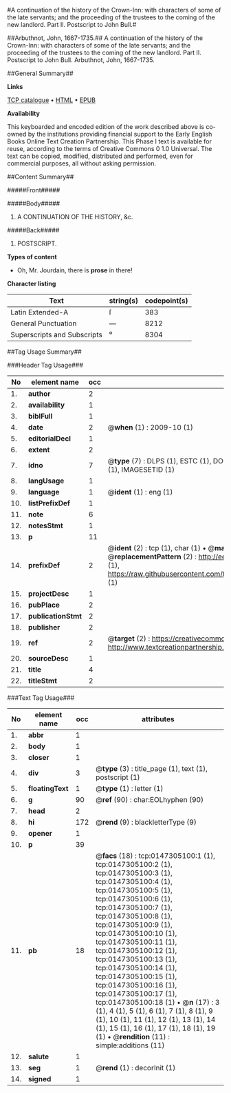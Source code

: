 #A continuation of the history of the Crown-Inn: with characters of some of the late servants; and the proceeding of the trustees to the coming of the new landlord. Part II. Postscript to John Bull.#

##Arbuthnot, John, 1667-1735.##
A continuation of the history of the Crown-Inn: with characters of some of the late servants; and the proceeding of the trustees to the coming of the new landlord. Part II.
Postscript to John Bull.
Arbuthnot, John, 1667-1735.

##General Summary##

**Links**

[TCP catalogue](http://www.ota.ox.ac.uk/tcp/)  • 
[HTML](http://tei.it.ox.ac.uk/tcp/Texts-HTML/free/004/004774102.html)  • 
[EPUB](http://tei.it.ox.ac.uk/tcp/Texts-EPUB/free/004/004774102.epub)

**Availability**

This keyboarded and encoded edition of the
	       work described above is co-owned by the institutions
	       providing financial support to the Early English Books
	       Online Text Creation Partnership. This Phase I text is
	       available for reuse, according to the terms of Creative
	       Commons 0 1.0 Universal. The text can be copied,
	       modified, distributed and performed, even for
	       commercial purposes, all without asking permission.


##Content Summary##

#####Front#####

#####Body#####

1. A CONTINUATION OF THE HISTORY, &c.

#####Back#####

1. POSTSCRIPT.

**Types of content**

  * Oh, Mr. Jourdain, there is **prose** in there!

**Character listing**


|Text|string(s)|codepoint(s)|
|---|---|---|
|Latin Extended-A|ſ|383|
|General Punctuation|—|8212|
|Superscripts             and Subscripts|⁰|8304|

##Tag Usage Summary##

###Header Tag Usage###

|No|element name|occ|attributes|
|---|---|---|---|
|1.|__author__|2||
|2.|__availability__|1||
|3.|__biblFull__|1||
|4.|__date__|2| @__when__ (1) : 2009-10 (1)|
|5.|__editorialDecl__|1||
|6.|__extent__|2||
|7.|__idno__|7| @__type__ (7) : DLPS (1), ESTC (1), DOCNO (1), TCP (1), GALEDOCNO (1), CONTENTSET (1), IMAGESETID (1)|
|8.|__langUsage__|1||
|9.|__language__|1| @__ident__ (1) : eng (1)|
|10.|__listPrefixDef__|1||
|11.|__note__|6||
|12.|__notesStmt__|1||
|13.|__p__|11||
|14.|__prefixDef__|2| @__ident__ (2) : tcp (1), char (1)  •  @__matchPattern__ (2) : ([0-9\-]+):([0-9IVX]+) (1), (.+) (1)  •  @__replacementPattern__ (2) : http://eebo.chadwyck.com/downloadtiff?vid=$1&page=$2 (1), https://raw.githubusercontent.com/textcreationpartnership/Texts/master/tcpchars.xml#$1 (1)|
|15.|__projectDesc__|1||
|16.|__pubPlace__|2||
|17.|__publicationStmt__|2||
|18.|__publisher__|2||
|19.|__ref__|2| @__target__ (2) : https://creativecommons.org/publicdomain/zero/1.0/ (1), http://www.textcreationpartnership.org/docs/. (1)|
|20.|__sourceDesc__|1||
|21.|__title__|4||
|22.|__titleStmt__|2||


###Text Tag Usage###

|No|element name|occ|attributes|
|---|---|---|---|
|1.|__abbr__|1||
|2.|__body__|1||
|3.|__closer__|1||
|4.|__div__|3| @__type__ (3) : title_page (1), text (1), postscript (1)|
|5.|__floatingText__|1| @__type__ (1) : letter (1)|
|6.|__g__|90| @__ref__ (90) : char:EOLhyphen (90)|
|7.|__head__|2||
|8.|__hi__|172| @__rend__ (9) : blackletterType (9)|
|9.|__opener__|1||
|10.|__p__|39||
|11.|__pb__|18| @__facs__ (18) : tcp:0147305100:1 (1), tcp:0147305100:2 (1), tcp:0147305100:3 (1), tcp:0147305100:4 (1), tcp:0147305100:5 (1), tcp:0147305100:6 (1), tcp:0147305100:7 (1), tcp:0147305100:8 (1), tcp:0147305100:9 (1), tcp:0147305100:10 (1), tcp:0147305100:11 (1), tcp:0147305100:12 (1), tcp:0147305100:13 (1), tcp:0147305100:14 (1), tcp:0147305100:15 (1), tcp:0147305100:16 (1), tcp:0147305100:17 (1), tcp:0147305100:18 (1)  •  @__n__ (17) : 3 (1), 4 (1), 5 (1), 6 (1), 7 (1), 8 (1), 9 (1), 10 (1), 11 (1), 12 (1), 13 (1), 14 (1), 15 (1), 16 (1), 17 (1), 18 (1), 19 (1)  •  @__rendition__ (11) : simple:additions (11)|
|12.|__salute__|1||
|13.|__seg__|1| @__rend__ (1) : decorInit (1)|
|14.|__signed__|1||
